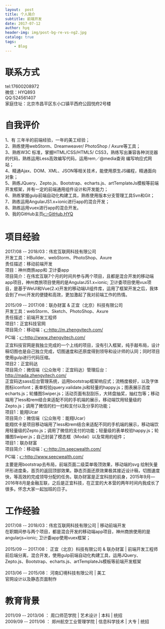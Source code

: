 ```yaml
---
layout:  post
title: 个人简介
subtitle: 前端开发
date: 2017-07-12
author: hyq
header-img: img/post-bg-re-vs-ng2.jpg
catalog: true
tags:
    - Blog
---
```


# 联系方式
tel:17600208972<br/>
微信：HYQ893<br/>
QQ:524561407<br/>
家庭住址：北京市昌平区东小口镇平西府公园悦府2号楼

# 自我评价

1、有 三年半的前端经验，一年的美工经验；<br/>
2、熟练使用webStorm、Dreamweaver/ PhotoShop / Axure等工具；<br/>
3、熟练W3C 标准，掌握HTML/CSS/HTML5/ CSS3，熟练写出兼容各种浏览器的代码，熟练运用Less高效编写代码，运用rem／@media查询 编写响应式网站；<br/>
4、精通Ajax、DOM、XML、JSON等相关技术，能使用原生JS编程，精通面向对象；<br/>
5、熟练JQuery、Zepto.js、Bootstrap、echarts.js、artTemplateJs模板等前端开发框架，并有一定的前端通用组件设计和开发能力；<br/>
6、熟练掌握gulp前端自动化构建工具，熟练使用版本分支管理工具Svn和Git；<br/>
7、熟练运用AngularJS1.x+ionic进行app的混合开发；<br/>
8、熟练运用vuex进行app的混合开发。<br/>
9、我的GitHub主页<a href="https://github.com/hanyuqian">👉GitHub.HYQ</a>

# 项目经验
2017/08 -- 2018/03：伟宏互联网科技有限公司<br/>
开发工具：HBuilder、webStorm、PhotoShop、Axure<br/>
责任描述：移动前端开发<br/>
项目：神州商旅app和 卫计委app<br/>
项目简介：在伟宏互联7个月的时间共参与两个项目，且都是混合开发的移动端app项目，神州商旅项目使用的是AngularJS1.x+ionic; 卫计委项目使用vux项目，是基于WeUI和Vue(2.x)开发的移动端UI组件库，运用了框架开发之后，我体会到了mvc开发的便捷和高效，更加激起了我对前端工作的热情。<br/>

2015/09 -- 2017/08：联办财富 & 正宜（北京）科技有限公司<br/>
开发工具：webStorm、Sketch、PhotoShop、Axure<br/>
责任描述：前端开发工程师<br/>
项目1：正宜科技官网<br/>
项目简介：移动端：<a href="http://m.zhengyitech.com/">👉http://m.zhengyitech.com/</a> <br/>
PC端：<a href="http://www.zhengyitech.com/">👉http://www.zhengyitech.com/</a><br/> 
正宜科技官网是我独立完成的一个上线的项目，没有引入框架，纯手敲布局，设计稿切图也是自己独立完成，切图速度和还原度得到领导和设计师的认同；同时项目使用gulp进行代码压缩。<br/>
项目2：正宜码达<br/>
项目简介：微信端（公众账号：正宜码达）管理后台：http://mada.zhengyitech.com/ <br/> 
正宜码达sass后台管理系统，运用bootstrap框架响应式；流畅度极好，以及字体图标iconfont；表单校验jquery.validate.js和轻量的happy.js；图表展示百度echarts.js；轮播图Swiper.js；活动页面有刮刮乐，大转盘抽奖，抽红包等；移动端用了less和rem结合来适配不同的手机端的展示，移动端饮用轻量级的Zepto.js；调用了微信的扫一扫和支付以及分享的功能；<br/>
项目1：能翔Ucar<br/>
项目简介：微信端（公众账号：能翔Ucar）<br/> 
能翔优卡是项目移动端用了less和rem结合来适配不同的手机端的展示，移动端饮用轻量级的Zepto.js；调用了微信的支付的功能；轻量级的表单校验happy.js；轮播图Swiper.js；自己封装了模态框（Modal）以及常用的组件；<br/>
项目1：联办财富<br/>
项目简介：移动端：<a href="http://m.seecwealth.com/">👉http://m.seecwealth.com/</a> <br/>
PC端：<a href="http://www.seecwealth.com/">👉http://www.seecwealth.com/</a><br/> 
主要是用bootstrap去布局，前端页面二级菜单吸顶效果，移动端的svg 绘制矢量环形进度条，首页的返回顶部效果。静态页面还原效果极其接近设计稿，切图速度快，等高效的完成领导分配的任务。联办财富是正宜科技的前身，2015年9月—2016年8月是金融互联，之后是正宜科技，在正宜的大本营的两年时间内我成长了很多。怀念大家一起加班的日子。<br/>


# 工作经验

2017/08 -- 2018/03：伟宏互联网科技有限公司 | 移动前端开发<br/>
在职期间参与两个项目，都是混合开发的移动端app项目，神州商旅使用的是angularjs+ionic; 卫计委app使用vuex框架；<br/><br/>
2015/09 -- 2017/08：	正宜（北京）科技有限公司 & 联办财富 | 前端开发工程师<br/>
前后端分离，混合开发，使用gulp前端自动化构建工具，运用JQuery、Zepto.js、Bootstrap、echarts.js、artTemplateJs模板等前端开发框架<br/><br/>
2013/06 -- 2015/08：	河南幻境科技有限公司 | 美工<br/>
官网设计以及静态页面制作<br/>

# 教育背景

2011/09 -- 2013/06 ： 周口师范学院 | 艺术设计 | 本科 | 统招<br/>
2009/09 -- 2011/06 ： 郑州航空工业管理学院 | 信息科学技术 | 大专 | 统招<br/>
